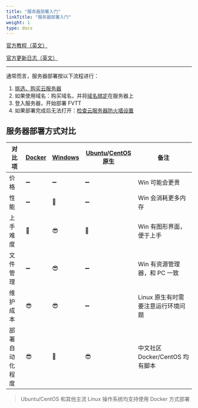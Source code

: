 ```yaml
---
title: "服务器部署入门"
linkTitle: "服务器部署入门"
weight: 1
type: docs
---
```


[官方教程（英文）](https://foundryvtt.com/article/tutorial/)

[官方更新日志（英文）](https://foundryvtt.com/releases/)

---

通常而言，服务器部署按以下流程进行：
1. [挑选、购买云服务器](cloud/#选购建议)
2. 如果使用域名：购买域名，并将[域名绑定](domain-name)在服务器上
3. 登入服务器，开始部署 FVTT
4. 如果部署完成后无法打开：[检查云服务器防火墙设置](cloud/#部署完毕后无法访问)

## 服务器部署方式对比

| 对比项 | [Docker](docker) | [Windows](windows) | [Ubuntu](ubuntu)/[CentOS](centos) 原生 | 备注 |
| ---- | ---- | ---- | ---- | ---- |
| 价格 | ➖ | ➖ | ➖ | Win 可能会更贵 |
| 性能 | ➖ | 🤔 | ➖ | Win 会消耗更多内存 |
| 上手难度 | 🤔 | 😎 | 🤔 | Win 有图形界面，便于上手 |
| 文件管理 | ➖ | 😎 | ➖ | Win 有资源管理器，和 PC 一致 |
| 维护成本 | 😎 | 😎 | ➖ | Linux 原生有时需要注意运行环境问题 |
| 部署自动化程度 | 😎 | 🤔 | 😎 | 中文社区 Docker/CentOS 均有脚本 |

> Ubuntu/CentOS 和其他主流 Linux 操作系统均支持使用 Docker 方式部署
